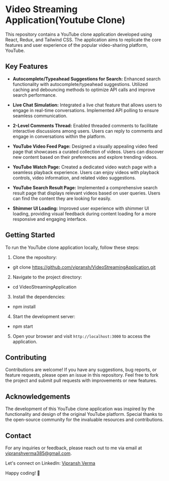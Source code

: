 # Video Streaming Application(Youtube Clone)

This repository contains a YouTube clone application developed using React, Redux, and Tailwind CSS. The application aims to replicate the core features and user experience of the popular video-sharing platform, YouTube.

## Key Features

- **Autocomplete/Typeahead Suggestions for Search:** Enhanced search functionality with autocomplete/typeahead suggestions. Utilized caching and debouncing methods to optimize API calls and improve search performance.

- **Live Chat Simulation:** Integrated a live chat feature that allows users to engage in real-time conversations. Implemented API polling to ensure seamless communication.

- **2-Level Comments Thread:** Enabled threaded comments to facilitate interactive discussions among users. Users can reply to comments and engage in conversations within the platform.

- **YouTube Video Feed Page:** Designed a visually appealing video feed page that showcases a curated collection of videos. Users can discover new content based on their preferences and explore trending videos.

- **YouTube Watch Page:** Created a dedicated video watch page with a seamless playback experience. Users can enjoy videos with playback controls, video information, and related video suggestions.

- **YouTube Search Result Page:** Implemented a comprehensive search result page that displays relevant videos based on user queries. Users can find the content they are looking for easily.

- **Shimmer UI Loading:** Improved user experience with shimmer UI loading, providing visual feedback during content loading for a more responsive and engaging interface.

## Getting Started

To run the YouTube clone application locally, follow these steps:

1. Clone the repository:
- git clone https://github.com/vipransh/VideoStreamingApplication.git


2. Navigate to the project directory:
- cd VideoStreamingApplication


3. Install the dependencies:
- npm install


4. Start the development server:
- npm start


5. Open your browser and visit `http://localhost:3000` to access the application.

## Contributing

Contributions are welcome! If you have any suggestions, bug reports, or feature requests, please open an issue in this repository. Feel free to fork the project and submit pull requests with improvements or new features.

## Acknowledgements

The development of this YouTube clone application was inspired by the functionality and design of the original YouTube platform. Special thanks to the open-source community for the invaluable resources and contributions.

## Contact

For any inquiries or feedback, please reach out to me via email at [vipranshverma385@gmail.com](mailto:vipranshverma385@gmail.com).

Let's connect on LinkedIn: [Vipransh Verma](https://www.linkedin.com/in/vipransh-verma/)

Happy coding! 🚀
